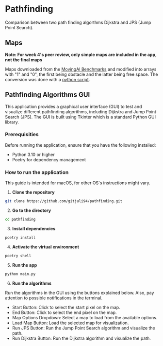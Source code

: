 # Pathfinding
Comparison between two path finding algorthms Dijkstra and JPS (Jump Point Search).

## Maps
**Note: For week 4's peer review, only simple maps are included in the app, not the final maps**

Maps downloaded from the [MovingAI Benchmarks](https://www.movingai.com/benchmarks/street/index.html "Moving AI Lab Map Benchmarks") and modified into arrays with "1" and "0", the first being obstacle and the latter being free space. The conversion was done with a [python script](https://github.com/gitjuli94/pathfinding/blob/main/additional_scripts/maptolist.py "python script").

## Pathfinding Algorithms GUI
This application provides a graphical user interface (GUI) to test and visualize different pathfinding algorithms, including Dijkstra and Jump Point Search (JPS). The GUI is built using Tkinter which is a standard Python GUI library.

### Prerequisities
Before running the application, ensure that you have the following installed:

* Python 3.10 or higher
* Poetry for dependency management

### How to run the application
This guide is intended for macOS, for other OS's instructions might vary.


1) **Clone the repository**

```bash
git clone https://github.com/gitjuli94/pathfinding.git
```
2) **Go to the directory**

```bash
cd pathfinding
```

3) **Install dependencies**
```bash
poetry install
```

4) **Activate the virtual environment**
```bash
poetry shell
```

5) **Run the app**
```bash
python main.py
```

6) **Run the algorithms**

Run the algorithms in the GUI using the buttons explained below. Also, pay attention to possible notifications in the terminal.

* Start Button: Click to select the start pixel on the map.
* End Button: Click to select the end pixel on the map.
* Map Options Dropdown: Select a map to load from the available options.
* Load Map Button: Load the selected map for visualization.
* Run JPS Button: Run the Jump Point Search algorithm and visualize the path.
* Run Dijkstra Button: Run the Dijkstra algorithm and visualize the path.
